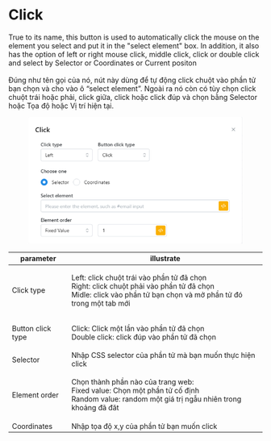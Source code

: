 # Click

True to its name, this button is used to automatically click the mouse on the element you select and put it in the "select element" box. In addition, it also has the option of left or right mouse click, middle click, click or double click and select by Selector or Coordinates or Current positon\
\
Đúng như tên gọi của nó, nút này dùng để tự động click chuột vào phần tử bạn chọn và cho vào ô “select element”. Ngoài ra nó còn có tùy chọn click chuột trái hoặc phải, click giữa, click hoặc click đúp và chọn bằng Selector hoặc Tọa độ hoặc Vị trí hiện tại.

<figure><img src="../../.gitbook/assets/image (2).png" alt=""><figcaption></figcaption></figure>

| parameter         | illustrate                                                                                                                                                               |
| ----------------- | ------------------------------------------------------------------------------------------------------------------------------------------------------------------------ |
| Click type        | <p>Left: click chuột trái vào phần tử đã chọn<br>Right: click chuột phải vào phần tử đã chọn<br>Midle: click vào phần tử bạn chọn và mở phần tử đó trong một tab mới</p> |
| Button click type | <p>Click: Click một lần vào phần tử đã chọn<br>Double click: click đúp vào phần tử đã chọn</p>                                                                           |
| Selector          | Nhập CSS selector của phần tử mà bạn muốn thực hiện click                                                                                                                |
| Element order     | <p>Chọn thành phần nào của trang web:<br>Fixed value: Chọn một phần tử cố định<br>Random value: random một giá trị ngẫu nhiên trong khoảng đã đăt</p>                    |
| Coordinates       | Nhập tọa độ x,y của phần tử bạn muốn click                                                                                                                               |


